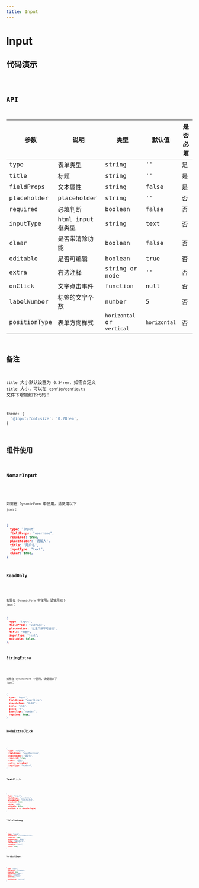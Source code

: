 ```yaml
---
title: Input
---
```


# Input

## 代码演示

<code src="./demo/index.tsx" />

## API

| 参数         | 说明              | 类型                       | 默认值       | 是否必填 |
| ------------ | ----------------- | -------------------------- | ------------ | -------- |
| type         | 表单类型          | string                     | ''           | 是       |
| title        | 标题              | string                     | ''           | 是       |
| fieldProps   | 文本属性          | string                     | false        | 是       |
| placeholder  | placeholder       | string                     | ''           | 否       |
| required     | 必填判断          | boolean                    | false        | 否       |
| inputType    | html input 框类型 | string                     | text         | 否       |
| clear        | 是否带清除功能    | boolean                    | false        | 否       |
| editable     | 是否可编辑        | boolean                    | true         | 否       |
| extra        | 右边注释          | string or node             | ''           | 否       |
| onClick      | 文字点击事件      | function                   | null         | 否       |
| labelNumber  | 标签的文字个数    | number                     | 5            | 否       |
| positionType | 表单方向样式      | `horizontal` or `vertical` | `horizontal` | 否       |

## 备注

`title` 大小默认设置为 `0.34rem`，如需自定义 `title` 大小，可以在 `config/config.ts` 文件下增加如下代码：

```js
theme: {
  '@input-font-size': '0.28rem',
}
```

## 组件使用

### NomarInput

<code src="./demo/nomarInput.tsx" />

如需在 `DynamicForm` 中使用，请使用以下 `json`：

```json
{
  type: "input"
  fieldProps: "username",
  required: true,
  placeholder: "请输入",
  title: "用户名",
  inputType: "text",
  clear: true,
}
```

### ReadOnly

<code src="./demo/readOnly.tsx" />

如需在 `DynamicForm` 中使用，请使用以下 `json`：

```json
{
  type: "input",
  fieldProps: "userAge",
  placeholder: "这里只读不可编辑",
  title: "年龄",
  inputType: "text",
  editable: false,
},
```

### StringExtra

<code src="./demo/stringExtra.tsx" />

如需在 `DynamicForm` 中使用，请使用以下 `json`：

```json
{
  type: "input",
  fieldProps: "userClick",
  placeholder: "0.00",
  title: "价格",
  extra: "¥",
  inputType: "number",
  required: true,
}
```

### NodeExtraClick

<code src="./demo/nodeExtraClick.tsx" />

```json
{
  type: "input",
  fieldProps: "userPosition",
  placeholder: "请定位",
  required: true,
  title: "定位",
  extra: extraImg()
  inputType: "number",
}
```

### TextClick

<code src="./demo/textClick.tsx" />

```json
{
  type: "input",
  fieldProps: "userTitle",
  placeholder: "存在点击事件",
  required: true,
  title: "标题",
  editable: false,
  onClick: e => console.log(e)
}
```

### TitleTooLong

<code src="./demo/titleTooLong.tsx" />

```json
{
  type: "input",
  fieldProps: "usernameTooLong",
  required: true,
  placeholder: "请输入",
  title: "标题名称过长",
  labelNumber: 7,
  inputType: "text",
  clear: true,
}
```

### VerticalInput

<code src="./demo/verticalInput.tsx" />

```json
{
  type: "input",
  fieldProps: "cardNumber",
  required: true,
  placeholder: "请输入",
  title: "身份证号码",
  inputType: "text",
  clear: true,
  positionType: "vertical"
}
```
